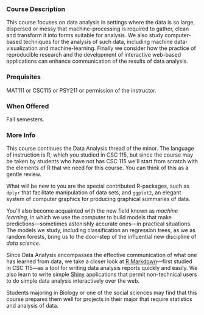 ### Course Description

This course focuses on data analysis in settings where the data is so large, 
dispersed or messy that machine-processing is required to gather, clean and 
transform it into forms suitable for analysis.  We also study computer-based 
techniques for the analysis of such data, including machine data-visualization 
and machine-learning.  Finally we consider how the practice of reproducible research
and the development of interactive web-based applications can enhance 
communication of the results of data analysis.

### Prequisites

MAT111 or CSC115 or PSY211 or permission of the instructor.


### When Offered

Fall semesters.

### More Info

This course continues the Data Analysis thread of the minor.  The language of instruction
is R, which you studied in CSC 115, but since the course may be taken by students who
have not has CSC 115 we'll start from scratch with the elements of R that we need
for this course.  You can think of this as a gentle review.

What will be new to you are the special contributed R-packages, such as `dplyr`
that facilitate manipulation of data sets, and `ggplot2`, an elegant system of computer
graphics for producing graphical summaries of data.

You'll also become acquainted with the new field known as *machine learning*, 
in which we use the computer to build models that make predictions&mdash;sometimes astonishly
accurate ones&mdash;in practical situations.  The models we study, including classification
an regression trees, as we as random forests, bring us to the door-step of the
influential new discipline of *data science*.

Since Data Analysis encompasses the effective communication of what one has learned from data,
we take a closer look at [R Markdown](http://rmarkdown.rstudio.com/)&mdash;first studied 
in CSC 115&mdash;as a tool for writing data analysis reports quickly and easily.  We also learn
to write simple [Shiny](https://shiny.rstudio.com/) applications that permit non-technical
users to do simple data analysis interactively over the web.

Students majoring in Biology or one of the social sciences may find that this
course prepares them well for projects in their major that require statistics and analysis of
data.